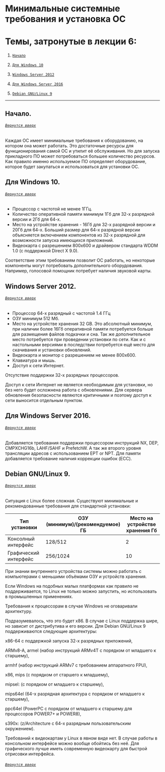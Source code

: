 # Минимальные системные требования и установка ОС

# Темы, затронутые в лекции 6: 

1. [`Начало`](https://github.com/Shin0kari/System-administration/blob/main/lections/Lec6.%20Minimum%20system%20requirements%20and%20OS%20installation.md#%D0%BD%D0%B0%D1%87%D0%B0%D0%BB%D0%BE)

1. [`Для Windows 10`](https://github.com/Shin0kari/System-administration/blob/main/lections/Lec6.%20Minimum%20system%20requirements%20and%20OS%20installation.md#%D0%B4%D0%BB%D1%8F-windows-10)

1. [`Windows Server 2012`](https://github.com/Shin0kari/System-administration/blob/main/lections/Lec6.%20Minimum%20system%20requirements%20and%20OS%20installation.md#windows-server-2012)

1. [`Для Windows Server 2016`](https://github.com/Shin0kari/System-administration/blob/main/lections/Lec6.%20Minimum%20system%20requirements%20and%20OS%20installation.md#%D0%B4%D0%BB%D1%8F-windows-server-2016)

1. [`Debian GNU/Linux 9`](https://github.com/Shin0kari/System-administration/blob/main/lections/Lec6.%20Minimum%20system%20requirements%20and%20OS%20installation.md#debian-gnulinux-9)

***

## Начало.
###### [`Вернутся вверх`](https://github.com/Shin0kari/System-administration/blob/main/lections/Lec6.%20Minimum%20system%20requirements%20and%20OS%20installation.md#%D1%82%D0%B5%D0%BC%D1%8B-%D0%B7%D0%B0%D1%82%D1%80%D0%BE%D0%BD%D1%83%D1%82%D1%8B%D0%B5-%D0%B2-%D0%BB%D0%B5%D0%BA%D1%86%D0%B8%D0%B8-6)

Каждая ОС имеет минимальные требования к оборудованию, на котором она может работать. 
Это достаточные ресурсы для функционирования самой ОС и утилит её обслуживания. 
Но для запуска прикладного ПО может потребоваться большее количество ресурсов. 
Как правило именно используемое ПО определяет оборудование, которое будет закупаться и использоваться для установки ОС.

## Для Windows 10.
###### [`Вернутся вверх`](https://github.com/Shin0kari/System-administration/blob/main/lections/Lec6.%20Minimum%20system%20requirements%20and%20OS%20installation.md#%D1%82%D0%B5%D0%BC%D1%8B-%D0%B7%D0%B0%D1%82%D1%80%D0%BE%D0%BD%D1%83%D1%82%D1%8B%D0%B5-%D0%B2-%D0%BB%D0%B5%D0%BA%D1%86%D0%B8%D0%B8-6)

* Процессор с частотой не менее 1ГГц. 
* Количество оперативной памяти минимум 1Гб для 32-х разрядной версии и 2Гб для 64-х.
* Место на устройстве хранения - 16Гб для 32-х разрядной версии и 20Гб для 64-х. 
Больший размер для 64-х разрядной версии объясняется включением компонентов из 32-х разрядной для возможности запуска имеющихся  приложений.
* Видеокарта с разрешением 800х600 и драйвером стандарта WDDM 1.0 (с поддержкой Direct X 9.0).

Соответствие этим требованиям позволит ОС работать, но некоторые компоненты могут потребовать дополнительного оборудования. 
Например, голосовой помощник потребует наличия звуковой карты.

## Windows Server 2012.
###### [`Вернутся вверх`](https://github.com/Shin0kari/System-administration/blob/main/lections/Lec6.%20Minimum%20system%20requirements%20and%20OS%20installation.md#%D1%82%D0%B5%D0%BC%D1%8B-%D0%B7%D0%B0%D1%82%D1%80%D0%BE%D0%BD%D1%83%D1%82%D1%8B%D0%B5-%D0%B2-%D0%BB%D0%B5%D0%BA%D1%86%D0%B8%D0%B8-6)

* Процессор 64-х разрядный с частотой 1.4 ГГц
* ОЗУ минимум  512 Мб.
* Место на устройстве хранения 32 GB. 
Это абсолютный минимум, при наличии более 16Гб оперативной памяти потребуется больше для размещения файлов подкачки и сна. 
Так же дополнительное место потребуется при проведении установки по сети. 
Как и с настольными версиями в последствии потребуется ещё место для скачивания и установки обновлений.
* Видеокарта и монитор с разрешением не менее 800х600.
* Клавиатура и мышь.
* Доступ к сети Интернет.

Отсутствие поддержки 32-х разрядных процессоров.

Доступ к сети Интернет не является необходимым для установки, но без него будет осложнена работа с обновлениями. 
Для сервера обновления безопасности являются критичными и поэтому доступ к сети выносится отдельным пунктом.

## Для Windows Server 2016.
###### [`Вернутся вверх`](https://github.com/Shin0kari/System-administration/blob/main/lections/Lec6.%20Minimum%20system%20requirements%20and%20OS%20installation.md#%D1%82%D0%B5%D0%BC%D1%8B-%D0%B7%D0%B0%D1%82%D1%80%D0%BE%D0%BD%D1%83%D1%82%D1%8B%D0%B5-%D0%B2-%D0%BB%D0%B5%D0%BA%D1%86%D0%B8%D0%B8-6)

Добавляется требования поддержки процессором инструкций NX, DEP, CMPXCHG16b, LAHF/SAHF и PrefetchW. 
А так же второго уровня трансляции адресов с использованием EPT or NPT. 
Для памяти добавляется требование наличия коррекции ошибок (ECC).

## Debian GNU/Linux 9.
###### [`Вернутся вверх`](https://github.com/Shin0kari/System-administration/blob/main/lections/Lec6.%20Minimum%20system%20requirements%20and%20OS%20installation.md#%D1%82%D0%B5%D0%BC%D1%8B-%D0%B7%D0%B0%D1%82%D1%80%D0%BE%D0%BD%D1%83%D1%82%D1%8B%D0%B5-%D0%B2-%D0%BB%D0%B5%D0%BA%D1%86%D0%B8%D0%B8-6)

Ситуация с Linux более сложная. Существуют минимальные и рекомендованные требования для стандартной установки:

| Тип установки | ОЗУ (минимум)/(рекомендуемое) ГБ  | Место на устройстве хранения Гб |
| --- | --- | --- |
| Консолный интерфейс | 128/512 | 2 |
| Графический интерфейс | 256/1024 | 10 |

При знании внутреннего устройства системы можно работать с компьютерами с меньшими объёмами ОЗУ и устройств хранения. 

Если Windows на подобных малых платформах как правило не поддерживается, 
то Linux не только можно запустить, но использовать в промышленных применениях.

Требования к процессорам в случае Windows не оговаривали архитектуру. 

Подразумевалось, что это будет x86. В случае с Linux поддержка шире, но зависит от дистрибутива и его версии. 
Для Debian GNU/Linux 9 поддерживаются следующие архитектуры: 

x86-64 с поддержкой запуска 32-х разрядных приложений, 

ARMv8-A, armel (набор инструкций ARMv4T с порядком от младшего к старшему), 

armhf (набор инструкций ARMv7 с требованием аппаратного FPU), 

х86, mips (с порядком от старшего к младшему), 

mipsel: (с порядком от младшего к старшему), 

mips64el (64-х разрядная архитектура с порядком от младшего к старшему), 

ppc64el (PowerPC с порядком от младшего к старшему для процессоров POWER7+ и POWER8),  

s390x: (z/Architecture с 64-х разрядным пользовательским окружением). 

Требований к видеокартам у Linux в явном виде нет. 
В случае работы в консольном интерфейсе можно вообще обойтись без неё. 
Для графического лучше иметь современную видеокарту для быстрой отрисовки интерфейса.

###### [`Вернутся вверх`](https://github.com/Shin0kari/System-administration/blob/main/lections/Lec6.%20Minimum%20system%20requirements%20and%20OS%20installation.md#%D1%82%D0%B5%D0%BC%D1%8B-%D0%B7%D0%B0%D1%82%D1%80%D0%BE%D0%BD%D1%83%D1%82%D1%8B%D0%B5-%D0%B2-%D0%BB%D0%B5%D0%BA%D1%86%D0%B8%D0%B8-6)
